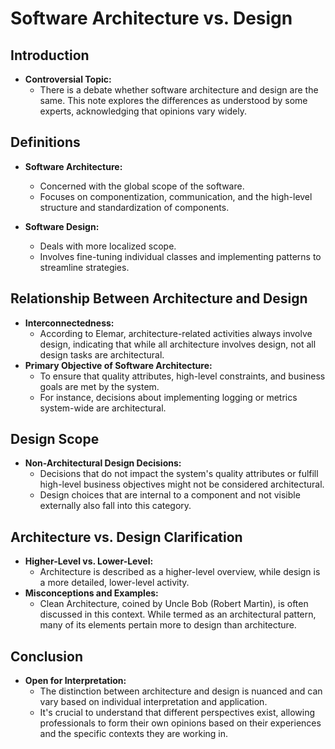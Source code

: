 # Software Architecture vs. Design

## Introduction
- **Controversial Topic:**
    - There is a debate whether software architecture and design are the same. This note explores the differences as understood by some experts, acknowledging that opinions vary widely.

## Definitions
- **Software Architecture:**
    - Concerned with the global scope of the software.
    - Focuses on componentization, communication, and the high-level structure and standardization of components.

- **Software Design:**
    - Deals with more localized scope.
    - Involves fine-tuning individual classes and implementing patterns to streamline strategies.

## Relationship Between Architecture and Design
- **Interconnectedness:**
    - According to Elemar, architecture-related activities always involve design, indicating that while all architecture involves design, not all design tasks are architectural.
- **Primary Objective of Software Architecture:**
    - To ensure that quality attributes, high-level constraints, and business goals are met by the system.
    - For instance, decisions about implementing logging or metrics system-wide are architectural.

## Design Scope
- **Non-Architectural Design Decisions:**
    - Decisions that do not impact the system's quality attributes or fulfill high-level business objectives might not be considered architectural.
    - Design choices that are internal to a component and not visible externally also fall into this category.

## Architecture vs. Design Clarification
- **Higher-Level vs. Lower-Level:**
    - Architecture is described as a higher-level overview, while design is a more detailed, lower-level activity.
- **Misconceptions and Examples:**
    - Clean Architecture, coined by Uncle Bob (Robert Martin), is often discussed in this context. While termed as an architectural pattern, many of its elements pertain more to design than architecture.

## Conclusion
- **Open for Interpretation:**
    - The distinction between architecture and design is nuanced and can vary based on individual interpretation and application.
    - It's crucial to understand that different perspectives exist, allowing professionals to form their own opinions based on their experiences and the specific contexts they are working in.
